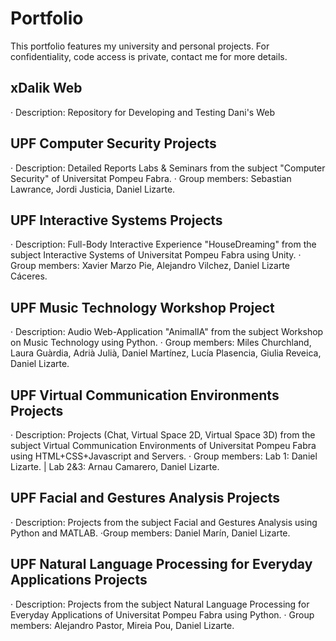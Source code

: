 # Portfolio
This portfolio features my university and personal projects. For confidentiality, code access is private, contact me for more details.

## xDalik Web
· Description: Repository for Developing and Testing Dani's Web

## UPF Computer Security Projects
· Description: Detailed Reports Labs & Seminars from the subject "Computer Security" of Universitat Pompeu Fabra.
· Group members: Sebastian Lawrance, Jordi Justicia, Daniel Lizarte.

## UPF Interactive Systems Projects
· Description: Full-Body Interactive Experience "HouseDreaming" from the subject Interactive Systems of Universitat Pompeu Fabra using Unity.
· Group members: Xavier Marzo Pie, Alejandro Vilchez, Daniel Lizarte Cáceres.

## UPF Music Technology Workshop Project
· Description: Audio Web-Application "AnimalIA" from the subject Workshop on Music Technology using Python.
· Group members: Miles Churchland, Laura Guàrdia, Adrià Julià, Daniel Martínez, Lucía Plasencia, Giulia Reveica, Daniel Lizarte.

## UPF Virtual Communication Environments Projects
· Description: Projects (Chat, Virtual Space 2D, Virtual Space 3D) from the subject Virtual Communication Environments of Universitat Pompeu Fabra using HTML+CSS+Javascript and Servers.
· Group members: Lab 1: Daniel Lizarte. | Lab 2&3: Arnau Camarero, Daniel Lizarte.

## UPF Facial and Gestures Analysis Projects
· Description: Projects from the subject Facial and Gestures Analysis using Python and MATLAB.
·Group members: Daniel Marín, Daniel Lizarte.

## UPF Natural Language Processing for Everyday Applications Projects
· Description: Projects from the subject Natural Language Processing for Everyday Applications of Universitat Pompeu Fabra using Python.
· Group members: Alejandro Pastor, Mireia Pou, Daniel Lizarte.




